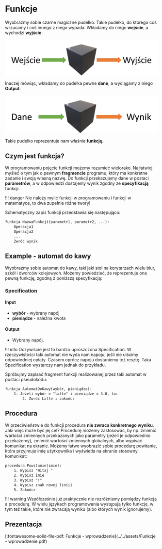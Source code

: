 # Funkcje

Wyobraźmy sobie czarne magiczne pudełko. Takie pudełko, do którego coś wrzucamy i coś innego z niego wypada. Wkładamy do niego **wejście**, a wychodzi **wyjście**:

![](<../../assets/image (32).png>)

Inaczej mówiąc, wkładamy do pudełka pewne **dane**, a wyciągamy z niego **Output**:

![](<../../assets/image (33).png>)

Takie pudełko reprezentuje nam właśnie **funkcję**.

## Czym jest funkcja?

W programowaniu pojęcie funkcji możemy rozumieć wielorako. Najłatwiej myśleć o tym jak o pewnym **fragmencie** programu, który ma konkretne zadanie i swoją własną nazwę. Do funkcji przekazujemy dane w postaci **parametrów**, a w odpowiedzi dostajemy wynik zgodny ze **specyfikacją** funkcji.

!!! danger
	 Nie należy mylić funkcji w programowaniu i funkcji w matematyce, to dwa zupełnie różne twory!

Schematyczny zapis funkcji przedstawia się następująco:

```
funkcja NazwaFunkcji(parametr1, parametr2, ...):
    Operacja1
    Operacja2
    ...
    Zwróć wynik
```

## Example - automat do kawy

Wyobraźmy sobie automat do kawy, taki jaki stoi na korytarzach wielu biur, szkół i dworców kolejowych. Możemy powiedzieć, że reprezentuje ona pewną funkcję, zgodną z poniższą specyfikacją:

### Specification

#### Input

* **wybór** - wybrany napój
* **pieniądze** - należna kwota

#### Output

* Wybrany napój.

!!! info
	 Oczywiście jest to bardzo uproszczona Specification. W rzeczywistości taki automat nie wyda nam napoju, jeśli nie uiścimy odpowiedniej opłaty. Czasem oprócz napoju dostaniemy też resztę. Taka Specification wystarczy nam jednak do przykładu.

Spróbujmy zapisać fragment funkcji realizowanej przez taki automat w postaci pseudokodu:

```
funkcja AutomatDoKawy(wybór, pieniądze):
    1. Jeżeli wybór = "latte" i pieniądze = 3.0, to:
        2. Zwróć Latte i zakończ   
```

## Procedura

W przeciwieństwie do funkcji procedura **nie zwraca konkretnego wyniku**. Jaki więc może być jej cel? Procedurę możemy zastosować, by np. zmienić wartości zmiennych przekazanych jako parametry (jeżeli je odpowiednio przekażemy), zmienić wartości zmiennych globalnych, albo wypisać komunikat na ekranie. Możemy łatwo wyobrazić sobie procedurę powitanie, która przyjmuje imię użytkownika i wyświetla na ekranie stosowny komunikat:

```
procedura Powitanie(imie):
    1. Wypisz "Witaj "
    2. Wypisz imie
    3. Wypisz "!"
    4. Wypisz znak nowej liniii
    5. Zakończ
```

!!! warning
	 Współcześnie już praktycznie nie rozróżniamy pomiędzy funkcją a procedurą. W wielu językach programowania występują tylko funkcje, w tym też takie, które nie zwracają wyniku (albo których wynik ignorujemy).

## Prezentacja

[:fontawesome-solid-file-pdf: Funkcje - wprowadzenie](../../assets/Funkcje - wprowadzenie.pdf)
